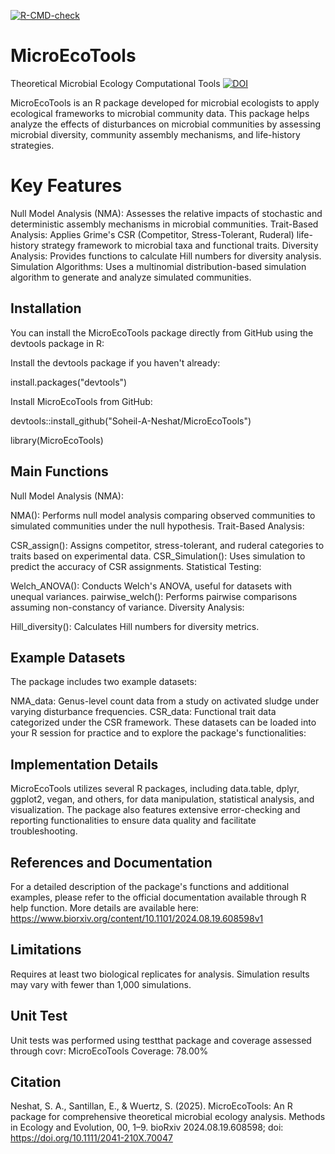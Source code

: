   <!-- badges: start -->
  [![R-CMD-check](https://github.com/Soheil-A-Neshat/MicroEcoTools/actions/workflows/R-CMD-check.yaml/badge.svg)](https://github.com/Soheil-A-Neshat/MicroEcoTools/actions/workflows/R-CMD-check.yaml)
  <!-- badges: end -->

# MicroEcoTools
Theoretical Microbial Ecology Computational Tools
[![DOI](https://zenodo.org/badge/750170317.svg)](https://doi.org/10.5281/zenodo.15201181)

MicroEcoTools is an R package developed for microbial ecologists to apply ecological frameworks to microbial community data. This package helps analyze the effects of disturbances on microbial communities by assessing microbial diversity, community assembly mechanisms, and life-history strategies.

# Key Features
Null Model Analysis (NMA): Assesses the relative impacts of stochastic and deterministic assembly mechanisms in microbial communities.
Trait-Based Analysis: Applies Grime's CSR (Competitor, Stress-Tolerant, Ruderal) life-history strategy framework to microbial taxa and functional traits.
Diversity Analysis: Provides functions to calculate Hill numbers for diversity analysis.
Simulation Algorithms: Uses a multinomial distribution-based simulation algorithm to generate and analyze simulated communities.

## Installation
You can install the MicroEcoTools package directly from GitHub using the devtools package in R:

Install the devtools package if you haven't already:

install.packages("devtools")

Install MicroEcoTools from GitHub:

devtools::install_github("Soheil-A-Neshat/MicroEcoTools")

library(MicroEcoTools)

## Main Functions
Null Model Analysis (NMA):

NMA(): Performs null model analysis comparing observed communities to simulated communities under the null hypothesis.
Trait-Based Analysis:

CSR_assign(): Assigns competitor, stress-tolerant, and ruderal categories to traits based on experimental data.
CSR_Simulation(): Uses simulation to predict the accuracy of CSR assignments.
Statistical Testing:

Welch_ANOVA(): Conducts Welch's ANOVA, useful for datasets with unequal variances.
pairwise_welch(): Performs pairwise comparisons assuming non-constancy of variance.
Diversity Analysis:

Hill_diversity(): Calculates Hill numbers for diversity metrics.

## Example Datasets
The package includes two example datasets:

NMA_data: Genus-level count data from a study on activated sludge under varying disturbance frequencies.
CSR_data: Functional trait data categorized under the CSR framework.
These datasets can be loaded into your R session for practice and to explore the package's functionalities:

## Implementation Details
MicroEcoTools utilizes several R packages, including data.table, dplyr, ggplot2, vegan, and others, for data manipulation, statistical analysis, and visualization. The package also features extensive error-checking and reporting functionalities to ensure data quality and facilitate troubleshooting.

## References and Documentation
For a detailed description of the package's functions and additional examples, please refer to the official documentation available through R help function.
More details are available here: https://www.biorxiv.org/content/10.1101/2024.08.19.608598v1

## Limitations
Requires at least two biological replicates for analysis.
Simulation results may vary with fewer than 1,000 simulations.

## Unit Test
Unit tests was performed using testthat package and coverage assessed through covr:
  MicroEcoTools Coverage: 78.00%

## Citation
Neshat, S. A., Santillan, E., & Wuertz, S. (2025). MicroEcoTools: An R package for comprehensive theoretical microbial ecology analysis. Methods in Ecology and Evolution, 00, 1–9.
bioRxiv 2024.08.19.608598; doi: https://doi.org/10.1111/2041-210X.70047

